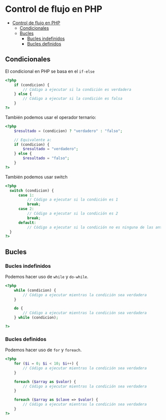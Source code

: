 # Control de flujo en PHP

- [Control de flujo en PHP](#control-de-flujo-en-php)
  - [Condicionales](#condicionales)
  - [Bucles](#bucles)
    - [Bucles indefinidos](#bucles-indefinidos)
    - [Bucles definidos](#bucles-definidos)



## Condicionales
El condicional en PHP se basa en el `if-else`

```php
<?php
    if (condicion) {
        // Código a ejecutar si la condición es verdadera
    } else {
        // Código a ejecutar si la condición es falsa
    }
?>
```

También podemos usar el operador ternario:

```php
<?php
    $resultado = (condicion) ? "verdadero" : "falso";

    // Equivalente a:
    if (condicion) {
        $resultado = "verdadero";
    } else {
        $resultado = "falso";
    }
?>
```

También podemos usar switch
  
```php
<?php
  switch (condicion) {
      case 1:
          // Código a ejecutar si la condición es 1
          break;
      case 2:
          // Código a ejecutar si la condición es 2
          break;
      default:
          // Código a ejecutar si la condición no es ninguna de las anteriores
  }
?>
```

## Bucles

### Bucles indefinidos
Podemos hacer uso de `while` y `do-while`.

```php
<?php
    while (condicion) {
        // Código a ejecutar mientras la condición sea verdadera
    }

    do {
        // Código a ejecutar mientras la condición sea verdadera
    } while (condicion);

?>
```

### Bucles definidos
Podemos hacer uso de `for` y `foreach`.

```php
<?php
    for ($i = 0; $i < 10; $i++) {
        // Código a ejecutar mientras la condición sea verdadera
    }

    foreach ($array as $valor) {
        // Código a ejecutar mientras la condición sea verdadera
    }

    foreach ($array as $clave => $valor) {
        // Código a ejecutar mientras la condición sea verdadera
    }
?>
```
